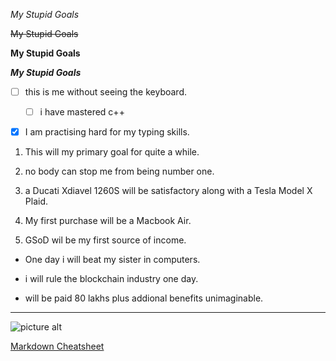 
 *My Stupid Goals*

 ~~My Stupid Goals~~

 __My Stupid Goals__

 ***My Stupid Goals***



 - [ ] this is me without seeing the keyboard. 

   - [ ] i have mastered c++

 - [X] I am practising hard for my typing skills.

 1. This will my primary goal for quite a while.

 2. no body can stop me from being number one.

 3. a Ducati Xdiavel 1260S will be satisfactory along with a Tesla Model X Plaid.

   1. My first purchase will be a Macbook Air.

   2. GSoD wil be my first source of income.

 * One day i will beat my sister in computers. 

 * i will rule the blockchain industry one day.

 * will be paid 80 lakhs plus addional benefits unimaginable.

 - - - -

![picture alt](/home/niti/Desktop/harmeet_code "Markdown Cheatsheet3")


[Markdown Cheatsheet](https://github.com/tchapi/markdown-cheatsheet/blob/master/README.md#TOP "Markdown Cheatsheet title")







